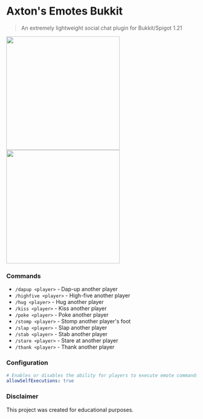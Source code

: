 # Axton's Emotes Bukkit
> An extremely lightweight social chat plugin for Bukkit/Spigot 1.21
<img width="300" src="https://github.com/axtonprice/axtons-emotes/assets/37771600/cb218cd7-80af-4241-ba33-e18800b4df1d">
<img width="300" src="https://github.com/axtonprice/axtons-emotes/assets/37771600/5884fbf1-54bd-4093-808a-e7fb910650c3">

### Commands
- `/dapup <player>` - Dap-up another player
- `/highfive <player>` - High-five another player
- `/hug <player>` - Hug another player
- `/kiss <player>` - Kiss another player
- `/poke <player>` - Poke another player
- `/stomp <player>` - Stomp another player's foot
- `/slap <player>` - Slap another player
- `/stab <player>` - Stab another player
- `/stare <player>` - Stare at another player
- `/thank <player>` - Thank another player

### Configuration
```yml
# Enables or disables the ability for players to execute emote commands on themselves.
allowSelfExecutions: true 
```

### Disclaimer
This project was created for educational purposes.
